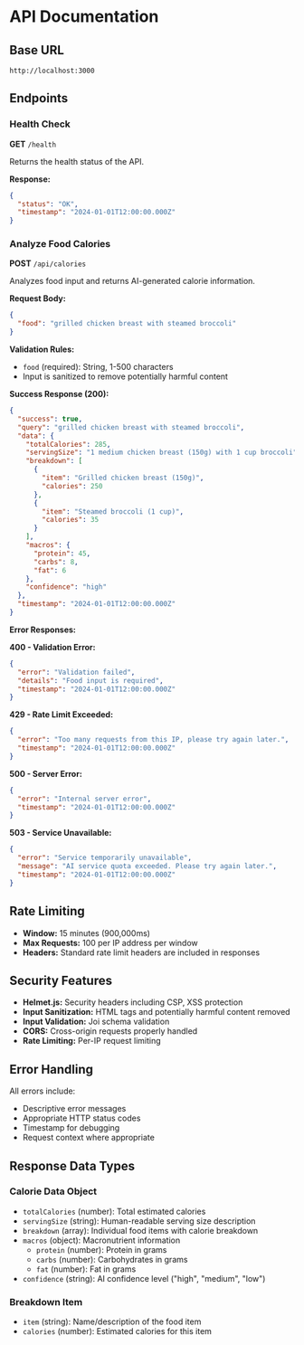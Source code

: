 # API Documentation

## Base URL
```
http://localhost:3000
```

## Endpoints

### Health Check
**GET** `/health`

Returns the health status of the API.

**Response:**
```json
{
  "status": "OK",
  "timestamp": "2024-01-01T12:00:00.000Z"
}
```

### Analyze Food Calories
**POST** `/api/calories`

Analyzes food input and returns AI-generated calorie information.

**Request Body:**
```json
{
  "food": "grilled chicken breast with steamed broccoli"
}
```

**Validation Rules:**
- `food` (required): String, 1-500 characters
- Input is sanitized to remove potentially harmful content

**Success Response (200):**
```json
{
  "success": true,
  "query": "grilled chicken breast with steamed broccoli",
  "data": {
    "totalCalories": 285,
    "servingSize": "1 medium chicken breast (150g) with 1 cup broccoli",
    "breakdown": [
      {
        "item": "Grilled chicken breast (150g)",
        "calories": 250
      },
      {
        "item": "Steamed broccoli (1 cup)",
        "calories": 35
      }
    ],
    "macros": {
      "protein": 45,
      "carbs": 8,
      "fat": 6
    },
    "confidence": "high"
  },
  "timestamp": "2024-01-01T12:00:00.000Z"
}
```

**Error Responses:**

**400 - Validation Error:**
```json
{
  "error": "Validation failed",
  "details": "Food input is required",
  "timestamp": "2024-01-01T12:00:00.000Z"
}
```

**429 - Rate Limit Exceeded:**
```json
{
  "error": "Too many requests from this IP, please try again later.",
  "timestamp": "2024-01-01T12:00:00.000Z"
}
```

**500 - Server Error:**
```json
{
  "error": "Internal server error",
  "timestamp": "2024-01-01T12:00:00.000Z"
}
```

**503 - Service Unavailable:**
```json
{
  "error": "Service temporarily unavailable",
  "message": "AI service quota exceeded. Please try again later.",
  "timestamp": "2024-01-01T12:00:00.000Z"
}
```

## Rate Limiting

- **Window:** 15 minutes (900,000ms)
- **Max Requests:** 100 per IP address per window
- **Headers:** Standard rate limit headers are included in responses

## Security Features

- **Helmet.js:** Security headers including CSP, XSS protection
- **Input Sanitization:** HTML tags and potentially harmful content removed
- **Input Validation:** Joi schema validation
- **CORS:** Cross-origin requests properly handled
- **Rate Limiting:** Per-IP request limiting

## Error Handling

All errors include:
- Descriptive error messages
- Appropriate HTTP status codes
- Timestamp for debugging
- Request context where appropriate

## Response Data Types

### Calorie Data Object
- `totalCalories` (number): Total estimated calories
- `servingSize` (string): Human-readable serving size description
- `breakdown` (array): Individual food items with calorie breakdown
- `macros` (object): Macronutrient information
  - `protein` (number): Protein in grams
  - `carbs` (number): Carbohydrates in grams
  - `fat` (number): Fat in grams
- `confidence` (string): AI confidence level ("high", "medium", "low")

### Breakdown Item
- `item` (string): Name/description of the food item
- `calories` (number): Estimated calories for this item
